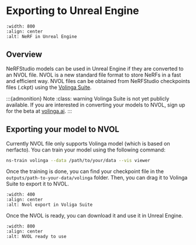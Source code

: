 # Exporting to Unreal Engine

 ```{image} imgs/desolation_unreal.png
 :width: 800
 :align: center
 :alt: NeRF in Unreal Engine
 ```

## Overview

NeRFStudio models can be used in Unreal Engine if they are converted to an NVOL file. NVOL is a new standard file format to store NeRFs in a fast and efficient way. NVOL files can be obtained from NeRFStudio checkpoints files (.ckpt) using the [Volinga Suite](https://volinga.ai/).

:::{admonition} Note
:class: warning
Volinga Suite is not yet publicly available. If you are interested in converting your models to NVOL, sign up for the beta at [volinga.ai](https://volinga.ai).
:::


## Exporting your model to NVOL
Currently NVOL file only supports Volinga model (which is based on nerfacto). You can train your model using the following command:

```bash
ns-train volinga --data /path/to/your/data --vis viewer
```

Once the training is done, you can find your checkpoint file in the `outputs/path-to-your-data/volinga` folder. Then, you can drag it to Volinga Suite to export it to NVOL.

 ```{image} imgs/export_nvol.png
 :width: 400
 :align: center
 :alt: Nvol export in Voliga Suite
 ```

Once the NVOL is ready, you can download it and use it in Unreal Engine.

 ```{image} imgs/nvol_ready.png
 :width: 800
 :align: center
 :alt: NVOL ready to use
 ```
